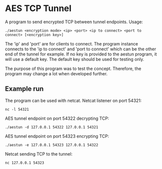 # AES TCP Tunnel
A program to send encrypted TCP between tunnel endpoints.
Usage:
```
./aestun <encryption mode> <ip> <port> <ip to connect> <port to connect> [<encryption key>]
```
The 'ip' and 'port' are for clients to connect. The program instance connects to the 'ip to connect' and 'port to connect' which can be the other end of the tunnel for example.
If no key is provided to the aestun program, it will use a default key. The default key should be used for testing only.

The purpose of this program was to test the concept.
Therefore, the program may change a lot when developed further.

## Example run
The program can be used with netcat.
Netcat listener on port 54321:
```
nc -l 54321
```
AES tunnel endpoint on port 54322 decrypting TCP:
```
./aestun -d 127.0.0.1 54322 127.0.0.1 54321
```
AES tunnel endpoint on port 54323 encrypting TCP:
```
./aestun -e 127.0.0.1 54323 127.0.0.1 54322
```
Netcat sending TCP to the tunnel:
```
nc 127.0.0.1 54323
```
